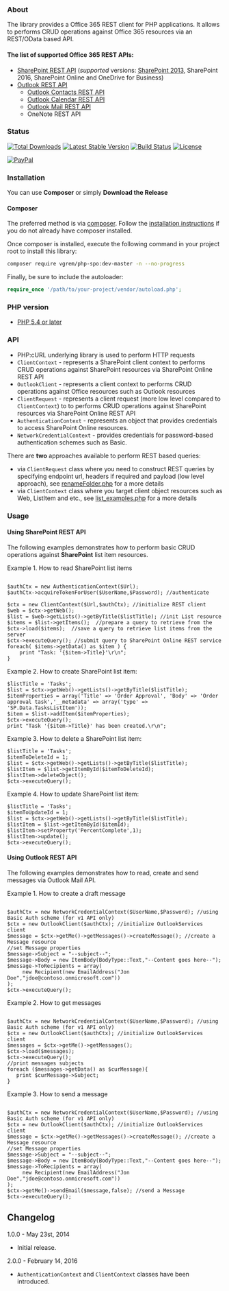 ﻿### About
The library provides a Office 365 REST client for PHP applications. It allows to performs CRUD operations against Office 365 resources via an REST/OData based API. 

#### The list of supported Office 365 REST APIs:

-   [SharePoint REST API](https://msdn.microsoft.com/en-us/library/office/jj860569.aspx) (_supported_ versions: [SharePoint 2013](https://msdn.microsoft.com/library/office/jj860569(v=office.15).aspx), SharePoint 2016, SharePoint Online and OneDrive for Business)
-   [Outlook REST API](https://msdn.microsoft.com/en-us/office/office365/api/use-outlook-rest-api#DefineOutlookRESTAPI) 
    -   [Outlook Contacts REST API](https://msdn.microsoft.com/en-us/office/office365/api/contacts-rest-operations)
    -   [Outlook Calendar REST API](https://msdn.microsoft.com/en-us/office/office365/api/calendar-rest-operations)
    -   [Outlook Mail REST API](https://msdn.microsoft.com/en-us/office/office365/api/mail-rest-operations)
    -   OneNote REST API

### Status

[![Total Downloads](https://poser.pugx.org/vgrem/php-spo/downloads)](https://packagist.org/packages/vgrem/php-spo)
[![Latest Stable Version](https://poser.pugx.org/vgrem/php-spo/v/stable)](https://packagist.org/packages/vgrem/php-spo)
[![Build Status](https://travis-ci.org/vgrem/phpSPO.svg?branch=master)](https://travis-ci.org/vgrem/phpSPO)
[![License](https://poser.pugx.org/vgrem/php-spo/license)](https://packagist.org/packages/vgrem/php-spo)


[![PayPal](https://www.paypalobjects.com/en_US/i/btn/btn_donateCC_LG.gif)](https://www.paypal.com/cgi-bin/webscr?cmd=_s-xclick&hosted_button_id=J99W9EM829BQC)

### Installation

You can use **Composer** or simply **Download the Release**

#### Composer

The preferred method is via [composer](https://getcomposer.org). Follow the
[installation instructions](https://getcomposer.org/doc/00-intro.md) if you do not already have
composer installed.

Once composer is installed, execute the following command in your project root to install this library:

```sh
composer require vgrem/php-spo:dev-master -n --no-progress
```

Finally, be sure to include the autoloader:

```php
require_once '/path/to/your-project/vendor/autoload.php';
```



### PHP version
- [PHP 5.4 or later](https://secure.php.net/)


### API

-  PHP:cURL underlying library is used to perform HTTP requests 
-  `ClientContext` - represents a SharePoint client context to performs CRUD operations against SharePoint resources via SharePoint Online REST API
-  `OutlookClient` - represents a client context to performs CRUD operations against Office resources such as Outlook resources
-  `ClientRequest` - represents a client request (more low level compared to `ClientContext`) to to performs CRUD operations against SharePoint resources via SharePoint Online REST API
-  `AuthenticationContext` - represents an object that provides credentials to access SharePoint Online resources.
-  `NetworkCredentialContext` - provides credentials for password-based authentication schemes such as Basic.
  

There are **two** approaches available to perform REST based queries:

-   via `ClientRequest` class where you need to construct REST queries by specifying endpoint url, headers if required and payload (low level approach), see [renameFolder.php](https://github.com/vgrem/phpSPO/blob/master/examples/renameFolder.php) for a more details
-   via `ClientContext` class where you target client object resources such as Web, ListItem and etc., see [list_examples.php](https://github.com/vgrem/phpSPO/blob/master/examples/list_examples.php) for a more details 


### Usage 


#### Using SharePoint REST API


The following examples demonstrates how to perform basic CRUD operations against **SharePoint** list item resources.

Example 1. How to read SharePoint list items

````

$authCtx = new AuthenticationContext($Url);
$authCtx->acquireTokenForUser($UserName,$Password); //authenticate

$ctx = new ClientContext($Url,$authCtx); //initialize REST client    
$web = $ctx->getWeb();
$list = $web->getLists()->getByTitle($listTitle); //init List resource
$items = $list->getItems();  //prepare a query to retrieve from the 
$ctx->load($items);  //save a query to retrieve list items from the server 
$ctx->executeQuery(); //submit query to SharePoint Online REST service
foreach( $items->getData() as $item ) {
    print "Task: '{$item->Title}'\r\n";
}
````


Example 2. How to create SharePoint list item:
````
$listTitle = 'Tasks';
$list = $ctx->getWeb()->getLists()->getByTitle($listTitle);
$itemProperties = array('Title' => 'Order Approval', 'Body' => 'Order approval task','__metadata' => array('type' => 'SP.Data.TasksListItem'));
$item = $list->addItem($itemProperties);
$ctx->executeQuery();
print "Task '{$item->Title}' has been created.\r\n";
````

Example 3. How to delete a SharePoint list item:
````
$listTitle = 'Tasks';
$itemToDeleteId = 1;
$list = $ctx->getWeb()->getLists()->getByTitle($listTitle);
$listItem = $list->getItemById($itemToDeleteId);
$listItem->deleteObject();
$ctx->executeQuery();
````

Example 4. How to update SharePoint list item:
````
$listTitle = 'Tasks';
$itemToUpdateId = 1;
$list = $ctx->getWeb()->getLists()->getByTitle($listTitle);
$listItem = $list->getItemById($itemId);
$listItem->setProperty('PercentComplete',1);
$listItem->update();
$ctx->executeQuery();
````



#### Using Outlook REST API

The following examples demonstrates how to read, create and send messages via Outlook Mail API.

Example 1. How to create a draft message

````

$authCtx = new NetworkCredentialContext($UserName,$Password); //using Basic Auth scheme (for v1 API only)
$ctx = new OutlookClient($authCtx); //initialize OutlookServices client
$message = $ctx->getMe()->getMessages()->createMessage(); //create a Message resource
//set Message properties
$message->Subject = "--subject--";
$message->Body = new ItemBody(BodyType::Text,"--Content goes here--");
$message->ToRecipients = array(
     new Recipient(new EmailAddress("Jon Doe","jdoe@contoso.onmicrosoft.com"))
);
$ctx->executeQuery();
````


Example 2. How to get messages

````

$authCtx = new NetworkCredentialContext($UserName,$Password); //using Basic Auth scheme (for v1 API only)
$ctx = new OutlookClient($authCtx); //initialize OutlookServices client
$messages = $ctx->getMe()->getMessages();
$ctx->load($messages);
$ctx->executeQuery();
//print messages subjects
foreach ($messages->getData() as $curMessage){
   print $curMessage->Subject;
}
````


Example 3. How to send a message

````

$authCtx = new NetworkCredentialContext($UserName,$Password); //using Basic Auth scheme (for v1 API only)
$ctx = new OutlookClient($authCtx); //initialize OutlookServices client
$message = $ctx->getMe()->getMessages()->createMessage(); //create a Message resource
//set Message properties
$message->Subject = "--subject--";
$message->Body = new ItemBody(BodyType::Text,"--Content goes here--");
$message->ToRecipients = array(
     new Recipient(new EmailAddress("Jon Doe","jdoe@contoso.onmicrosoft.com"))
);
$ctx->getMe()->sendEmail($message,false); //send a Message
$ctx->executeQuery();
````


## Changelog

1.0.0 - May 23st, 2014
- Initial release.
 
2.0.0 - February 14, 2016
- `AuthenticationContext` and `ClientContext` classes have been introduced.  
